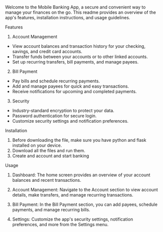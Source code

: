Welcome to the Mobile Banking App, a secure and convenient way to manage your finances on the go. This readme provides an overview of the app's features, installation instructions, and usage guidelines.

Features

 1. Account Management

- View account balances and transaction history for your checking, savings, and credit card accounts.
- Transfer funds between your accounts or to other linked accounts.
- Set up recurring transfers, bill payments, and manage payees.

2. Bill Payment

- Pay bills and schedule recurring payments.
- Add and manage payees for quick and easy transactions.
- Receive notifications for upcoming and completed payments.


 3. Security

- Industry-standard encryption to protect your data.
- Password authentication for secure login.
- Customize security settings and notification preferences.

Installation

1. Before downloading the file, make sure you have python and flask installed on your device.
2. Download all the files and run them.
3. Create and account and start banking

Usage

1. Dashboard: The home screen provides an overview of your account balances and recent transactions.

2. Account Management: Navigate to the Account section to view account details, make transfers, and manage recurring transactions.

3. Bill Payment: In the Bill Payment section, you can add payees, schedule payments, and manage recurring bills.

4. Settings: Customize the app's security settings, notification preferences, and more from the Settings menu.


